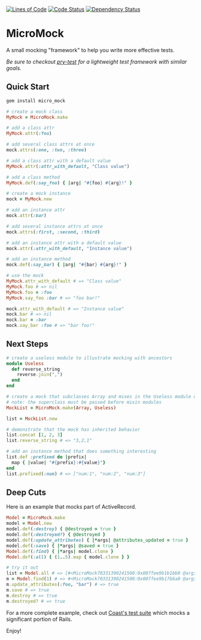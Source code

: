 [![Lines of Code](http://img.shields.io/badge/lines_of_code-36-brightgreen.svg?style=flat)](http://blog.codinghorror.com/the-best-code-is-no-code-at-all/)
[![Code Status](http://img.shields.io/codeclimate/github/hopsoft/micro_mock.svg?style=flat)](https://codeclimate.com/github/hopsoft/micro_mock)
[![Dependency Status](http://img.shields.io/gemnasium/hopsoft/micro_mock.svg?style=flat)](https://gemnasium.com/hopsoft/micro_mock)

# MicroMock

A small mocking "framework" to help you write more effective tests.

*Be sure to checkout [pry-test](https://github.com/hopsoft/pry-test) for a lightweight test framework with similar goals.*

## Quick Start

```bash
gem install micro_mock
```

```ruby
# create a mock class
MyMock = MicroMock.make

# add a class attr
MyMock.attr(:foo)

# add several class attrs at once
mock.attrs(:one, :two, :three)

# add a class attr with a default value
MyMock.attr(:attr_with_default, "Class value")

# add a class method
MyMock.def(:say_foo) { |arg| "#{foo} #{arg}!" }

# create a mock instance
mock = MyMock.new

# add an instance attr
mock.attr(:bar)

# add several instance attrs at once
mock.attrs(:first, :second, :third)

# add an instance attr with a default value
mock.attr(:attr_with_default, "Instance value")

# add an instance method
mock.def(:say_bar) { |arg| "#{bar} #{arg}!" }

# use the mock
MyMock.attr_with_default # => "Class value"
MyMock.foo # => nil
MyMock.foo = :foo
MyMock.say_foo :bar # => "foo bar!"

mock.attr_with_default # => "Instance value"
mock.bar # => nil
mock.bar = :bar
mock.say_bar :foo # => "bar foo!"
```

## Next Steps

```ruby
# create a useless module to illustrate mocking with ancestors
module Useless
  def reverse_string
    reverse.join(",")
  end
end

# create a mock that subclasses Array and mixes in the Useless module defined above
# note: the superclass must be passed before mixin modules
MockList = MicroMock.make(Array, Useless)

list = MockList.new

# demonstrate that the mock has inherited behavior
list.concat [1, 2, 3]
list.reverse_string # => "3,2,1"

# add an instance method that does something interesting
list.def :prefixed do |prefix|
  map { |value| "#{prefix}:#{value}"}
end
list.prefixed(:num) # => ["num:1", "num:2", "num:3"]
```

## Deep Cuts

Here is an example that mocks part of ActiveRecord.

```ruby
Model = MicroMock.make
model = Model.new
model.def(:destroy) { @destroyed = true }
model.def(:destroyed?) { @destroyed }
model.def(:update_attributes) { |*args| @attributes_updated = true }
model.def(:save) { |*args| @saved = true }
Model.def(:find) { |*args| model.clone }
Model.def(:all) { (1..5).map { model.clone } }

# try it out
list = Model.all # => [#<MicroMock70331390241500:0x007fee9b1b1bb0 @args=[]>, #<MicroMock...]
m = Model.find(1) # => #<MicroMock70331390241500:0x007fee9b17b6a0 @args=[]>
m.update_attributes(:foo, "bar") # => true
m.save # => true
m.destroy # => true
m.destroyed? # => true
```

For a more complete example, check out [Coast's test suite](https://github.com/hopsoft/coast/blob/master/test/test_coast.rb) which mocks a significant portion of Rails.

Enjoy!
